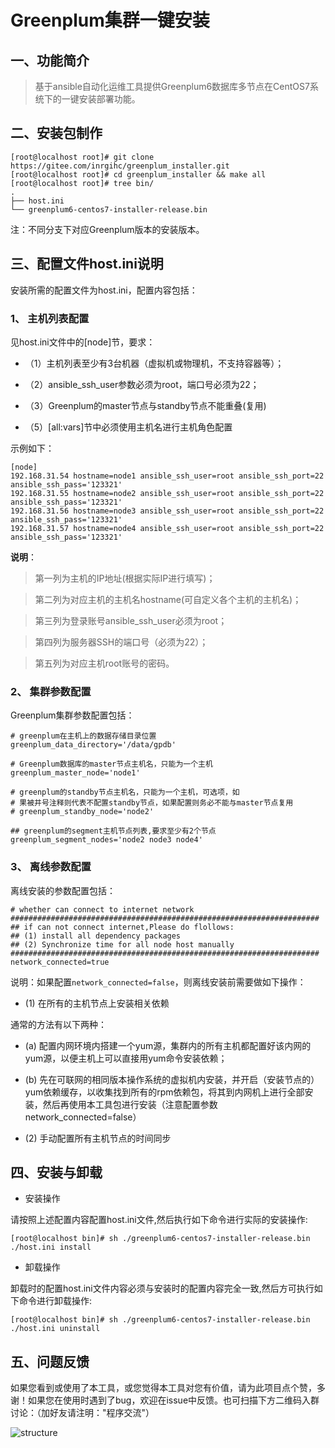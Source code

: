 # Greenplum集群一键安装

## 一、功能简介

> 基于ansible自动化运维工具提供Greenplum6数据库多节点在CentOS7系统下的一键安装部署功能。

## 二、安装包制作

```
[root@localhost root]# git clone  https://gitee.com/inrgihc/greenplum_installer.git
[root@localhost root]# cd greenplum_installer && make all
[root@localhost root]# tree bin/
.
├── host.ini
└── greenplum6-centos7-installer-release.bin
```

注：不同分支下对应Greenplum版本的安装版本。

## 三、配置文件host.ini说明

安装所需的配置文件为host.ini，配置内容包括：

### 1、 主机列表配置

见host.ini文件中的[node]节，要求：

- （1）主机列表至少有3台机器（虚拟机或物理机，不支持容器等）；

- （2）ansible_ssh_user参数必须为root，端口号必须为22；

- （3）Greenplum的master节点与standby节点不能重叠(复用)

- （5）[all:vars]节中必须使用主机名进行主机角色配置

示例如下：

```
[node]
192.168.31.54 hostname=node1 ansible_ssh_user=root ansible_ssh_port=22 ansible_ssh_pass='123321'
192.168.31.55 hostname=node2 ansible_ssh_user=root ansible_ssh_port=22 ansible_ssh_pass='123321'
192.168.31.56 hostname=node3 ansible_ssh_user=root ansible_ssh_port=22 ansible_ssh_pass='123321'
192.168.31.57 hostname=node4 ansible_ssh_user=root ansible_ssh_port=22 ansible_ssh_pass='123321'
```

**说明**：

> 第一列为主机的IP地址(根据实际IP进行填写)；

> 第二列为对应主机的主机名hostname(可自定义各个主机的主机名)；

> 第三列为登录账号ansible_ssh_user必须为root；

> 第四列为服务器SSH的端口号（必须为22）；

> 第五列为对应主机root账号的密码。

### 2、 集群参数配置

Greenplum集群参数配置包括：

```
# greenplum在主机上的数据存储目录位置
greenplum_data_directory='/data/gpdb'

# Greenplum数据库的master节点主机名，只能为一个主机
greenplum_master_node='node1'

# greenplum的standby节点主机名，只能为一个主机，可选项，如
# 果被井号注释则代表不配置standby节点，如果配置则务必不能与master节点复用
# greenplum_standby_node='node2'

## greenplum的segment主机节点列表,要求至少有2个节点
greenplum_segment_nodes='node2 node3 node4'
```

### 3、 离线参数配置

离线安装的参数配置包括：

```
# whether can connect to internet network
#####################################################################
## if can not connect internet,Please do flollows:
## (1) install all dependency packages
## (2) Synchronize time for all node host manually
#####################################################################
network_connected=true
```

说明：如果配置```network_connected=false```，则离线安装前需要做如下操作：

- (1) 在所有的主机节点上安装相关依赖

通常的方法有以下两种：

  - (a) 配置内网环境内搭建一个yum源，集群内的所有主机都配置好该内网的yum源，以便主机上可以直接用yum命令安装依赖；

  - (b) 先在可联网的相同版本操作系统的虚拟机内安装，并开启（安装节点的）yum依赖缓存，以收集找到所有的rpm依赖包，将其到内网机上进行全部安装，然后再使用本工具包进行安装（注意配置参数network_connected=false）

- (2) 手动配置所有主机节点的时间同步

## 四、安装与卸载

- 安装操作

请按照上述配置内容配置host.ini文件,然后执行如下命令进行实际的安装操作:

```
[root@localhost bin]# sh ./greenplum6-centos7-installer-release.bin ./host.ini install
```

- 卸载操作

卸载时的配置host.ini文件内容必须与安装时的配置内容完全一致,然后方可执行如下命令进行卸载操作:

```
[root@localhost bin]# sh ./greenplum6-centos7-installer-release.bin ./host.ini uninstall
```

## 五、问题反馈

如果您看到或使用了本工具，或您觉得本工具对您有价值，请为此项目点个赞，多谢！如果您在使用时遇到了bug，欢迎在issue中反馈。也可扫描下方二维码入群讨论：（加好友请注明："程序交流"）

![structure](https://gitee.com/inrgihc/dbswitch/raw/master/images/weixin.PNG)

